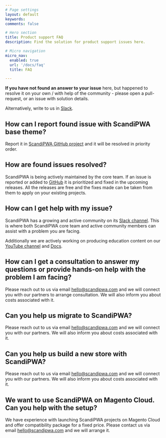 ```yaml
---
# Page settings
layout: default
keywords:
comments: false

# Hero section
title: Product support FAQ
description: Find the solution for product support issues here.

# Micro navigation
micro_nav:
  enabled: true
  url: '/docs/faq'
  title: FAQ

---
```


**If you have not found an answer to your issue** here, but happened to resolve it on your own / with help of the community - please open a pull-request, or an issue with solution details.

Alternatively, write to us in [Slack](https://join.slack.com/t/scandipwa/shared_invite/enQtNzE2Mjg1Nzg3MTg5LTQwM2E2NmQ0NmQ2MzliMjVjYjQ1MTFiYWU5ODAyYTYyMGQzNWM3MDhkYzkyZGMxYTJlZWI1N2ExY2Q1MDMwMTk).

## How can I report found issue with ScandiPWA base theme?

Report it in [ScandiPWA GitHub project](https://github.com/scandipwa/base-theme) and it will be resolved in priority order.

## How are found issues resolved?

ScandiPWA is being actively maintained by the core team. If an issue is reported or added to [GitHub](https://github.com/scandipwa/base-theme) it is prioritized and fixed in the upcoming releases. All the releases are free and the fixes made can be taken from them to apply on your existing projects.

## How can I get help with my issue?

ScandiPWA has a growing and active community on its [Slack channel](https://scandipwa.com/community#join-slack). This is where both ScandiPWA core team and active community members can assist with a problem you are facing.

Additionally we are actively working on producing education content on our [YouTube channel](https://www.youtube.com/channel/UCvnxo7rh5NRwvMHtJga9fww) and [Docs](https://docs.scandipwa.com/).

## How can I get a consultation to answer my questions or provide hands-on help with the problem I am facing?

Please reach out to us via email hello@scandipwa.com and we will connect you with our partners to arrange consultation. We will also inform you about costs associated with it.

## Can you help us migrate to ScandiPWA?

Please reach out to us via email hello@scandipwa.com and we will connect you with our partners. We will also inform you about costs associated with it.

## Can you help us build a new store with ScandiPWA?

Please reach out to us via email hello@scandipwa.com and we will connect you with our partners. We will also inform you about costs associated with it.

## We want to use ScandiPWA on Magento Cloud. Can you help with the setup?

We have experience with launching ScandiPWA projects on Magento Cloud and offer compatibility package for a fixed price. Please contact us via email hello@scandipwa.com and we will arrange it.
